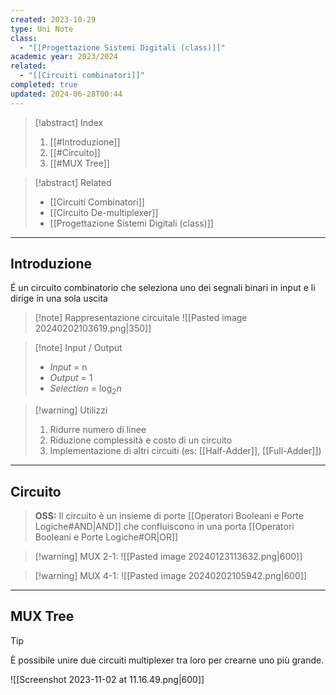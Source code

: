 ```yaml
---
created: 2023-10-29
type: Uni Note
class:
  - "[[Progettazione Sistemi Digitali (class)]]"
academic year: 2023/2024
related:
  - "[[Circuiti combinatori]]"
completed: true
updated: 2024-06-28T00:44
---
```

>[!abstract] Index
>1. [[#Introduzione]]
>3. [[#Circuito]]
>4. [[#MUX Tree]]

>[!abstract] Related
>- [[Circuiti Combinatori]]
>- [[Circuito De-multiplexer]]
>- [[Progettazione Sistemi Digitali (class)]]

---
## Introduzione

É un circuito combinatorio che seleziona uno dei segnali binari in input e li dirige in una sola uscita

>[!note] Rappresentazione circuitale
>![[Pasted image 20240202103619.png|350]]

>[!note] Input / Output 
>- *Input* = n
>- *Output* = 1
>- *Selection* = $\log_{2}n$

>[!warning] Utilizzi
>1. Ridurre numero di linee
>2. Riduzione complessità e costo di un circuito
>3. Implementazione di altri circuiti (es: [[Half-Adder]], [[Full-Adder]])

---
## Circuito

>**OSS:** Il circuito è un insieme di porte [[Operatori Booleani e Porte Logiche#AND|AND]] che confluiscono in una porta [[Operatori Booleani e Porte Logiche#OR|OR]] 

>[!warning] MUX 2-1:
>![[Pasted image 20240123113632.png|600]]

>[!warning] MUX 4-1:
>![[Pasted image 20240202105942.png|600]]

---
## MUX Tree

>[!tip] 
> È possibile unire due circuiti multiplexer tra loro per crearne uno più grande.

![[Screenshot 2023-11-02 at 11.16.49.png|600]]
